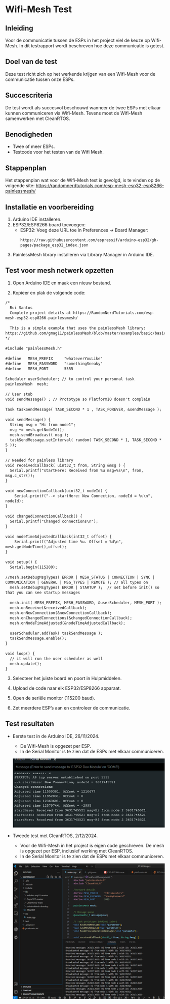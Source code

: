 # Wifi-Mesh Test

## Inleiding
Voor de communicatie tussen de ESPs in het project viel de keuze op Wifi-Mesh. In dit testrapport wordt beschreven hoe deze communicatie is getest.

## Doel van de test
Deze test richt zich op het werkende krijgen van een Wifi-Mesh voor de communicatie tussen onze ESPs.

## Succescriteria
De test wordt als succesvol beschouwd wanneer de twee ESPs met elkaar kunnen communiceren via Wifi-Mesh. Tevens moet de Wifi-Mesh samenwerken met CleanRTOS.

## Benodigheden
- Twee of meer ESPs.
- Testcode voor het testen van de Wifi Mesh.

## Stappenplan
Het stappenplan wat voor de Wifi-Mesh test is gevolgd, is te vinden op de volgende site:
https://randomnerdtutorials.com/esp-mesh-esp32-esp8266-painlessmesh/

## Installatie en voorbereiding

1. Arduino IDE installeren.
2. ESP32/ESP8266 board toevoegen:  
   - ESP32: Voeg deze URL toe in Preferences → Board Manager:  
     ```
     https://raw.githubusercontent.com/espressif/arduino-esp32/gh-pages/package_esp32_index.json
     ```
3. PainlessMesh library installeren via Library Manager in Arduino IDE.  

## Test voor mesh netwerk opzetten

1. Open Arduino IDE en maak een nieuw bestand.  

2. Kopieer en plak de volgende code:  

```
/*
  Rui Santos
  Complete project details at https://RandomNerdTutorials.com/esp-mesh-esp32-esp8266-painlessmesh/
  
  This is a simple example that uses the painlessMesh library: https://github.com/gmag11/painlessMesh/blob/master/examples/basic/basic.ino
*/

#include "painlessMesh.h"

#define   MESH_PREFIX     "whateverYouLike"
#define   MESH_PASSWORD   "somethingSneaky"
#define   MESH_PORT       5555

Scheduler userScheduler; // to control your personal task
painlessMesh  mesh;

// User stub
void sendMessage() ; // Prototype so PlatformIO doesn't complain

Task taskSendMessage( TASK_SECOND * 1 , TASK_FOREVER, &sendMessage );

void sendMessage() {
  String msg = "Hi from node1";
  msg += mesh.getNodeId();
  mesh.sendBroadcast( msg );
  taskSendMessage.setInterval( random( TASK_SECOND * 1, TASK_SECOND * 5 ));
}

// Needed for painless library
void receivedCallback( uint32_t from, String &msg ) {
  Serial.printf("startHere: Received from %u msg=%s\n", from, msg.c_str());
}

void newConnectionCallback(uint32_t nodeId) {
    Serial.printf("--> startHere: New Connection, nodeId = %u\n", nodeId);
}

void changedConnectionCallback() {
  Serial.printf("Changed connections\n");
}

void nodeTimeAdjustedCallback(int32_t offset) {
    Serial.printf("Adjusted time %u. Offset = %d\n", mesh.getNodeTime(),offset);
}

void setup() {
  Serial.begin(115200);

//mesh.setDebugMsgTypes( ERROR | MESH_STATUS | CONNECTION | SYNC | COMMUNICATION | GENERAL | MSG_TYPES | REMOTE ); // all types on
  mesh.setDebugMsgTypes( ERROR | STARTUP );  // set before init() so that you can see startup messages

  mesh.init( MESH_PREFIX, MESH_PASSWORD, &userScheduler, MESH_PORT );
  mesh.onReceive(&receivedCallback);
  mesh.onNewConnection(&newConnectionCallback);
  mesh.onChangedConnections(&changedConnectionCallback);
  mesh.onNodeTimeAdjusted(&nodeTimeAdjustedCallback);

  userScheduler.addTask( taskSendMessage );
  taskSendMessage.enable();
}

void loop() {
  // it will run the user scheduler as well
  mesh.update();
}
```
3. Selecteer het juiste board en poort in Hulpmiddelen.

4. Upload de code naar elk ESP32/ESP8266 apparaat.

6. Open de seriële monitor (115200 baud).

7. Zet meerdere ESP’s aan en controleer de communicatie.

## Test resultaten

- Eerste test in de Arduino IDE, 26/11/2024.

    - De Wifi-Mesh is opgezet per ESP.
    - In de Serial Monitor is te zien dat de ESPs met elkaar communiceren.

    ![alt text](WifiTestSerialMonitor.png)

- Tweede test met CleanRTOS, 2/12/2024.

    - Voor de Wifi-Mesh in het project is eigen code geschreven. De mesh is opgezet per ESP, inclusief werking met CleanRTOS.
    - In de Serial Monitor is te zien dat de ESPs met elkaar communiceren.

    ![alt text](WifiTest.png)
